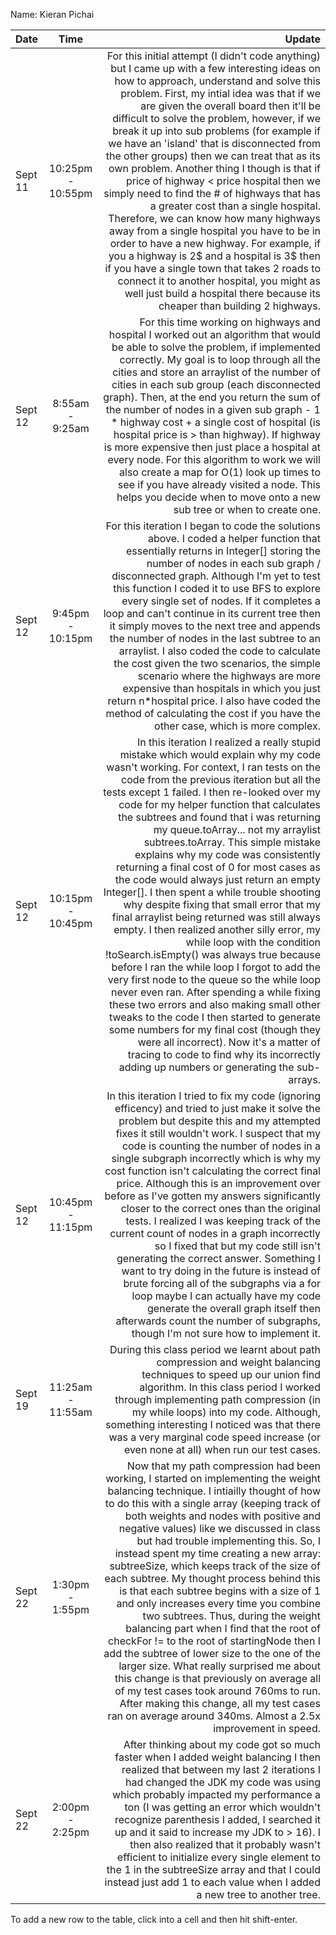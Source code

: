 Name: Kieran Pichai

| Date    |       Time        |                                                                                                                                                                                                                                                                                                                                                                                                                                                                                                                                                                                                                                                                                                                                                                                                                                                                                                                                                                                                                                                                                                                                                                                                                              Update |
|:--------|:-----------------:|------------------------------------------------------------------------------------------------------------------------------------------------------------------------------------------------------------------------------------------------------------------------------------------------------------------------------------------------------------------------------------------------------------------------------------------------------------------------------------------------------------------------------------------------------------------------------------------------------------------------------------------------------------------------------------------------------------------------------------------------------------------------------------------------------------------------------------------------------------------------------------------------------------------------------------------------------------------------------------------------------------------------------------------------------------------------------------------------------------------------------------------------------------------------------------------------------------------------------------:|
| Sept 11 | 10:25pm - 10:55pm |                                                                                                                                                                                                                                                          For this initial attempt (I didn't code anything) but I came up with a few interesting ideas on how to approach, understand and solve this problem. First, my intial idea was that if we are given the overall board then it'll be difficult to solve the problem, however, if we break it up into sub problems (for example if we have an 'island' that is disconnected from the other groups) then we can treat that as its own problem. Another thing I though is that if price of highway < price hospital then we simply need to find the # of highways that has a greater cost than a single hospital. Therefore, we can know how many highways away from a single hospital you have to be in order to have a new highway. For example, if you a highway is 2$ and a hospital is 3$ then if you have a single town that takes 2 roads to connect it to another hospital, you might as well just build a hospital there because its cheaper than building 2 highways. |
| Sept 12 |  8:55am - 9:25am  |                                                                                                                                                                                                                                                                                                                                                                                                                                                                                                 For this time working on highways and hospital I worked out an algorithm that would be able to solve the problem, if implemented correctly. My goal is to loop through all the cities and store an arraylist of the number of cities in each sub group (each disconnected graph). Then, at the end you return the sum of the number of nodes in a given sub graph - 1 * highway cost + a single cost of hospital (is hospital price is > than highway). If highway is more expensive then just place a hospital at every node. For this algorithm to work we will also create a map for O(1) look up times to see if you have already visited a node. This helps you decide when to move onto a new sub tree or when to create one. |
| Sept 12 | 9:45pm - 10:15pm  |                                                                                                                                                                                                                                                                                                                                                                                                                                                            For this iteration I began to code the solutions above. I coded a helper function that essentially returns in Integer[] storing the number of nodes in each sub graph / disconnected graph. Although I'm yet to test this function I coded it to use BFS to explore every single set of nodes. If it completes a loop and can't continue in its current tree then it simply moves to the next tree and appends the number of nodes in the last subtree to an arraylist. I also coded the code to calculate the cost given the two scenarios, the simple scenario where the highways are more expensive than hospitals in which you just return n*hospital price. I also have coded the method of calculating the cost if you have the other case, which is more complex. |
| Sept 12 | 10:15pm - 10:45pm | In this iteration I realized a really stupid mistake which would explain why my code wasn't working. For context, I ran tests on the code from the previous iteration but all the tests except 1 failed. I then re-looked over my code for my helper function that calculates the subtrees and found that i was returning my queue.toArray... not my arraylist subtrees.toArray. This simple mistake explains why my code was consistently returning a final cost of 0 for most cases as the code would always just return an empty Integer[]. I then spent a while trouble shooting why despite fixing that small error that my final arraylist being returned was still always empty. I then realized another silly error, my while loop with the condition !toSearch.isEmpty() was always true because before I ran the while loop I forgot to add the very first node to the queue so the while loop never even ran. After spending a while fixing these two errors and also making small other tweaks to the code I then started to generate some numbers for my final cost (though they were all incorrect). Now it's a matter of tracing to code to find why its incorrectly adding up numbers or generating the sub-arrays. |
| Sept 12 | 10:45pm - 11:15pm |                                                                                                                                                                                                                                                                                                               In this iteration I tried to fix my code (ignoring efficency) and tried to just make it solve the problem but despite this and my attempted fixes it still wouldn't work. I suspect that my code is counting the number of nodes in a single subgraph incorrectly which is why my cost function isn't calculating the correct final price. Although this is an improvement over before as I've gotten my answers significantly closer to the correct ones than the original tests. I realized I was keeping track of the current count of nodes in a graph incorrectly so I fixed that but my code still isn't generating the correct answer. Something I want to try doing in the future is instead of brute forcing all of the subgraphs via a for loop maybe I can actually have my code generate the overall graph itself then afterwards count the number of subgraphs, though I'm not sure how to implement it. |
| Sept 19 | 11:25am - 11:55am |                                                                                                                                                                                                                                                                                                                                                                                                                                                                                                                                                                                                                                                                                                                                                                                                                                               During this class period we learnt about path compression and weight balancing techniques to speed up our union find algorithm. In this class period I worked through implementing path compression (in my while loops) into my code. Although, something interesting I noticed was that there was a very marginal code speed increase (or even none at all) when run our test cases. |
| Sept 22 |  1:30pm - 1:55pm  |                                                                                                                                                                                                                                                 Now that my path compression had been working, I started on implementing the weight balancing technique. I intiailly thought of how to do this with a single array (keeping track of both weights and nodes with positive and negative values) like we discussed in class but had trouble implementing this. So, I instead spent my time creating a new array: subtreeSize, which keeps track of the size of each subtree. My thought process behind this is that each subtree begins with a size of 1 and only increases every time you combine two subtrees. Thus, during the weight balancing part when I find that the root of checkFor != to the root of startingNode then I add the subtree of lower size to the one of the larger size. What really surprised me about this change is that previously on average all of my test cases took around 760ms to run. After making this change, all my test cases ran on average around 340ms. Almost a 2.5x improvement in speed. |
| Sept 22 |  2:00pm - 2:25pm  |                                                                                                                                                                                                                                                                                                                                                                                                                                                                                                                                                                                                                                                         After thinking about my code got so much faster when I added weight balancing I then realized that between my last 2 iterations I had changed the JDK my code was using which probably impacted my performance a ton (I was getting an error which wouldn't recognize parenthesis I added, I searched it up and it said to increase my JDK to > 16). I then also realized that it probably wasn't efficient to initialize every single element to the 1 in the subtreeSize array and that I could instead just add 1 to each value when I added a new tree to another tree. |


To add a new row to the table, click into a cell and then hit shift-enter.